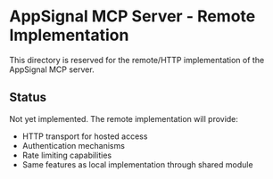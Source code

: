 # AppSignal MCP Server - Remote Implementation

This directory is reserved for the remote/HTTP implementation of the AppSignal MCP server.

## Status

Not yet implemented. The remote implementation will provide:

- HTTP transport for hosted access
- Authentication mechanisms
- Rate limiting capabilities
- Same features as local implementation through shared module
